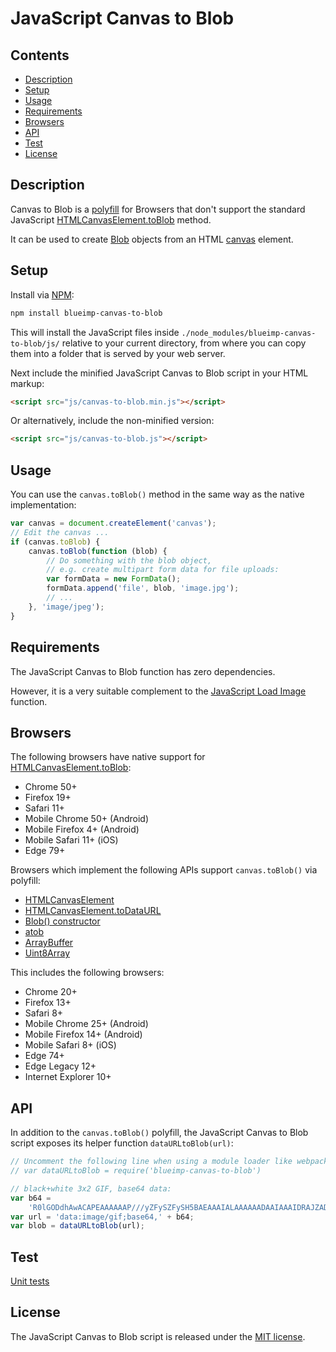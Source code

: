 # JavaScript Canvas to Blob

## Contents

-   [Description](#description)
-   [Setup](#setup)
-   [Usage](#usage)
-   [Requirements](#requirements)
-   [Browsers](#browsers)
-   [API](#api)
-   [Test](#test)
-   [License](#license)

## Description

Canvas to Blob is a
[polyfill](https://developer.mozilla.org/en-US/docs/Glossary/Polyfill) for
Browsers that don't support the standard JavaScript
[HTMLCanvasElement.toBlob](https://developer.mozilla.org/en-US/docs/Web/API/HTMLCanvasElement/toBlob)
method.

It can be used to create
[Blob](https://developer.mozilla.org/en-US/docs/Web/API/Blob) objects from an
HTML [canvas](https://developer.mozilla.org/en-US/docs/Web/HTML/Element/canvas)
element.

## Setup

Install via [NPM](https://www.npmjs.com/package/blueimp-canvas-to-blob):

```sh
npm install blueimp-canvas-to-blob
```

This will install the JavaScript files inside
`./node_modules/blueimp-canvas-to-blob/js/` relative to your current directory,
from where you can copy them into a folder that is served by your web server.

Next include the minified JavaScript Canvas to Blob script in your HTML markup:

```html
<script src="js/canvas-to-blob.min.js"></script>
```

Or alternatively, include the non-minified version:

```html
<script src="js/canvas-to-blob.js"></script>
```

## Usage

You can use the `canvas.toBlob()` method in the same way as the native
implementation:

```js
var canvas = document.createElement('canvas');
// Edit the canvas ...
if (canvas.toBlob) {
    canvas.toBlob(function (blob) {
        // Do something with the blob object,
        // e.g. create multipart form data for file uploads:
        var formData = new FormData();
        formData.append('file', blob, 'image.jpg');
        // ...
    }, 'image/jpeg');
}
```

## Requirements

The JavaScript Canvas to Blob function has zero dependencies.

However, it is a very suitable complement to the
[JavaScript Load Image](https://github.com/blueimp/JavaScript-Load-Image)
function.

## Browsers

The following browsers have native support for
[HTMLCanvasElement.toBlob](https://developer.mozilla.org/en-US/docs/Web/API/HTMLCanvasElement/toBlob):

-   Chrome 50+
-   Firefox 19+
-   Safari 11+
-   Mobile Chrome 50+ (Android)
-   Mobile Firefox 4+ (Android)
-   Mobile Safari 11+ (iOS)
-   Edge 79+

Browsers which implement the following APIs support `canvas.toBlob()` via
polyfill:

-   [HTMLCanvasElement](https://developer.mozilla.org/en-US/docs/Web/API/HTMLCanvasElement)
-   [HTMLCanvasElement.toDataURL](https://developer.mozilla.org/en-US/docs/Web/API/HTMLCanvasElement/toDataURL)
-   [Blob() constructor](https://developer.mozilla.org/en-US/docs/Web/API/Blob/Blob)
-   [atob](https://developer.mozilla.org/en-US/docs/Web/API/WindowOrWorkerGlobalScope/atob)
-   [ArrayBuffer](https://developer.mozilla.org/en-US/docs/Web/JavaScript/Reference/Global_Objects/ArrayBuffer)
-   [Uint8Array](https://developer.mozilla.org/en-US/docs/Web/JavaScript/Reference/Global_Objects/Uint8Array)

This includes the following browsers:

-   Chrome 20+
-   Firefox 13+
-   Safari 8+
-   Mobile Chrome 25+ (Android)
-   Mobile Firefox 14+ (Android)
-   Mobile Safari 8+ (iOS)
-   Edge 74+
-   Edge Legacy 12+
-   Internet Explorer 10+

## API

In addition to the `canvas.toBlob()` polyfill, the JavaScript Canvas to Blob
script exposes its helper function `dataURLtoBlob(url)`:

```js
// Uncomment the following line when using a module loader like webpack:
// var dataURLtoBlob = require('blueimp-canvas-to-blob')

// black+white 3x2 GIF, base64 data:
var b64 =
    'R0lGODdhAwACAPEAAAAAAP///yZFySZFySH5BAEAAAIALAAAAAADAAIAAAIDRAJZADs=';
var url = 'data:image/gif;base64,' + b64;
var blob = dataURLtoBlob(url);
```

## Test

[Unit tests](https://blueimp.github.io/JavaScript-Canvas-to-Blob/test/)

## License

The JavaScript Canvas to Blob script is released under the
[MIT license](https://opensource.org/licenses/MIT).
